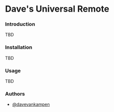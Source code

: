Dave's Universal Remote
=====

### Introduction

TBD

### Installation

TBD

### Usage

TBD

### Authors

+ [@davevankampen](http://github.com/davevankampen)